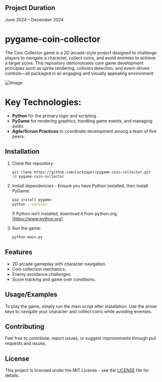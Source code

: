 ## Project Duration
June 2024 – December 2024

# pygame-coin-collector

The Coin Collector game is a 2D arcade-style project designed to challenge players to navigate a character, collect coins, and avoid enemies to achieve a target score. This repository demonstrates core game development principles such as sprite rendering, collision detection, and event-driven controls—all packaged in an engaging and visually appealing environment.

![Image](https://github.com/user-attachments/assets/2ea89dbf-d733-4e90-ac0c-d4684c8a56d7)

# Key Technologies:
- **Python** for the primary logic and scripting.
- **PyGame** for rendering graphics, handling game events, and managing audio.
- **Agile/Scrum Practices** to coordinate development among a team of five peers.

## Installation
1. Clone the repository:
   ```bash
   git clone https://github.com/Luckzaper/pygame-coin-collector.git
   cd pygame-coin-collector
   ```

2. Install dependencies - Ensure you have Python installed, then install PyGame:
   ```bash
   pip install pygame
   python --version
   ```
   If Python isn’t installed, download it from python.org.[https://www.python.org]

3. Run the game:
   ```bash
   python main.py
   ```

## Features
- 2D arcade gameplay with character navigation.
- Coin collection mechanics.
- Enemy avoidance challenges.
- Score tracking and game over conditions.

## Usage/Examples
To play the game, simply run the main script after installation. Use the arrow keys to navigate your character and collect coins while avoiding enemies.

## Contributing
Feel free to contribute, report issues, or suggest improvements through pull requests and issues.

## License
This project is licensed under the MIT License - see the [LICENSE](LICENSE) file for details.
